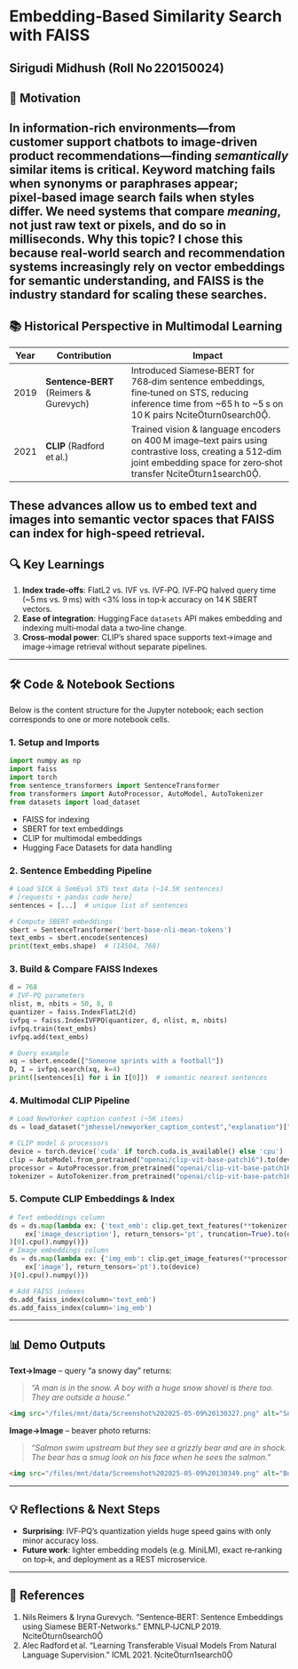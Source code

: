 # Embedding‑Based Similarity Search with FAISS

## **Sirigudi Midhush** (Roll No 220150024)

## 🎯 Motivation

In information‑rich environments—from customer support chatbots to image‑driven product recommendations—finding *semantically* similar items is critical. Keyword matching fails when synonyms or paraphrases appear; pixel‑based image search fails when styles differ. We need systems that compare *meaning*, not just raw text or pixels, and do so in **milliseconds**.
**Why this topic?** I chose this because real‑world search and recommendation systems increasingly rely on vector embeddings for semantic understanding, and FAISS is the industry standard for scaling these searches.
-----------------------------------------------------------------------------------------------------------------------------------------------------------------------------------------------------------------------

## 📚 Historical Perspective in Multimodal Learning

| Year | Contribution                           | Impact                                                                                                                                                                    |
| ---- | -------------------------------------- | ------------------------------------------------------------------------------------------------------------------------------------------------------------------------- |
| 2019 | **Sentence‑BERT** (Reimers & Gurevych) | Introduced Siamese‑BERT for 768‑dim sentence embeddings, fine‑tuned on STS, reducing inference time from \~65 h to \~5 s on 10 K pairs citeturn0search0.               |
| 2021 | **CLIP** (Radford et al.)              | Trained vision & language encoders on 400 M image–text pairs using contrastive loss, creating a 512‑dim joint embedding space for zero‑shot transfer citeturn1search0. |

## These advances allow us to embed text and images into semantic vector spaces that FAISS can index for high‑speed retrieval.

## 🔍 Key Learnings

1. **Index trade‑offs**: FlatL2 vs. IVF vs. IVF‑PQ. IVF‑PQ halved query time (\~5 ms vs. 9 ms) with <3% loss in top‑k accuracy on 14 K SBERT vectors.
2. **Ease of integration**: Hugging Face `datasets` API makes embedding and indexing multi‑modal data a two‑line change.
3. **Cross‑modal power**: CLIP’s shared space supports text→image and image→image retrieval without separate pipelines.

---

## 🛠 Code & Notebook Sections

Below is the content structure for the Jupyter notebook; each section corresponds to one or more notebook cells.

### 1. Setup and Imports

```python
import numpy as np
import faiss
import torch
from sentence_transformers import SentenceTransformer
from transformers import AutoProcessor, AutoModel, AutoTokenizer
from datasets import load_dataset
```

* FAISS for indexing
* SBERT for text embeddings
* CLIP for multimodal embeddings
* Hugging Face Datasets for data handling

### 2. Sentence Embedding Pipeline

```python
# Load SICK & SemEval STS text data (~14.5K sentences)
# [requests + pandas code here]
sentences = [...]  # unique list of sentences

# Compute SBERT embeddings
sbert = SentenceTransformer('bert-base-nli-mean-tokens')
text_embs = sbert.encode(sentences)
print(text_embs.shape)  # (14504, 768)
```

### 3. Build & Compare FAISS Indexes

```python
d = 768
# IVF-PQ parameters
nlist, m, nbits = 50, 8, 8
quantizer = faiss.IndexFlatL2(d)
ivfpq = faiss.IndexIVFPQ(quantizer, d, nlist, m, nbits)
ivfpq.train(text_embs)
ivfpq.add(text_embs)

# Query example
xq = sbert.encode(["Someone sprints with a football"])
D, I = ivfpq.search(xq, k=4)
print([sentences[i] for i in I[0]])  # semantic nearest sentences
```

### 4. Multimodal CLIP Pipeline

```python
# Load NewYorker caption contest (~5K items)
ds = load_dataset("jmhessel/newyorker_caption_contest","explanation")["train"]

# CLIP model & processors
device = torch.device('cuda' if torch.cuda.is_available() else 'cpu')
clip = AutoModel.from_pretrained("openai/clip-vit-base-patch16").to(device)
processor = AutoProcessor.from_pretrained("openai/clip-vit-base-patch16")
tokenizer = AutoTokenizer.from_pretrained("openai/clip-vit-base-patch16")
```

### 5. Compute CLIP Embeddings & Index

```python
# Text embeddings column
ds = ds.map(lambda ex: {'text_emb': clip.get_text_features(**tokenizer(
    ex['image_description'], return_tensors='pt', truncation=True).to(device)
)[0].cpu().numpy()})
# Image embeddings column
ds = ds.map(lambda ex: {'img_emb': clip.get_image_features(**processor(
    ex['image'], return_tensors='pt').to(device)
)[0].cpu().numpy()})

# Add FAISS indexes
ds.add_faiss_index(column='text_emb')
ds.add_faiss_index(column='img_emb')
```

---

## 📊 Demo Outputs

**Text→Image** – query “a snowy day” returns:

> *“A man is in the snow. A boy with a huge snow shovel is there too. They are outside a house.”*

```html
<img src="/files/mnt/data/Screenshot%202025-05-09%20130327.png" alt="Snow cartoon" style="max-width:400px;"/>
```

**Image→Image** – beaver photo returns:

> *“Salmon swim upstream but they see a grizzly bear and are in shock. The bear has a smug look on his face when he sees the salmon.”*

```html
<img src="/files/mnt/data/Screenshot%202025-05-09%20130349.png" alt="Bear and salmon cartoon" style="max-width:400px;"/>
```

---

## 💡 Reflections & Next Steps

* **Surprising**: IVF‑PQ’s quantization yields huge speed gains with only minor accuracy loss.
* **Future work**: lighter embedding models (e.g. MiniLM), exact re‑ranking on top‑k, and deployment as a REST microservice.

---

## 📖 References

1. Nils Reimers & Iryna Gurevych. “Sentence‑BERT: Sentence Embeddings using Siamese BERT‑Networks.” EMNLP‑IJCNLP 2019. citeturn0search0
2. Alec Radford et al. “Learning Transferable Visual Models From Natural Language Supervision.” ICML 2021. citeturn1search0
